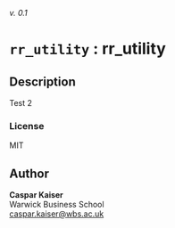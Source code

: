 _v. 0.1_  

`rr_utility` : rr_utility
=========================

Description
-----------

Test 2

### License
MIT

Author
------

**Caspar Kaiser**  
Warwick Business School  
caspar.kaiser@wbs.ac.uk  
